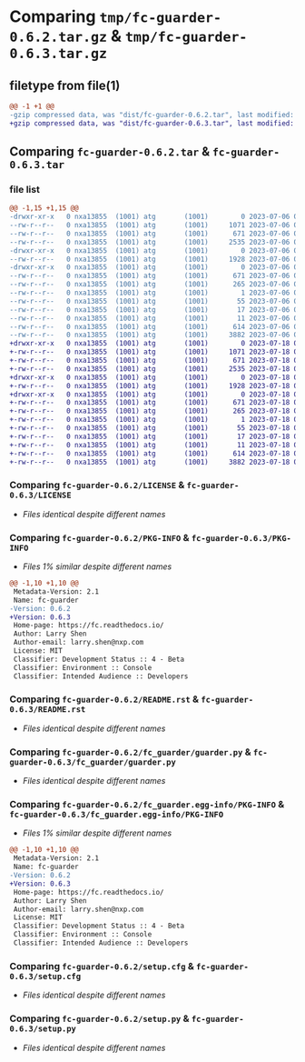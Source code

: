 # Comparing `tmp/fc-guarder-0.6.2.tar.gz` & `tmp/fc-guarder-0.6.3.tar.gz`

## filetype from file(1)

```diff
@@ -1 +1 @@
-gzip compressed data, was "dist/fc-guarder-0.6.2.tar", last modified: Thu Jul  6 08:49:04 2023, max compression
+gzip compressed data, was "dist/fc-guarder-0.6.3.tar", last modified: Tue Jul 18 04:27:05 2023, max compression
```

## Comparing `fc-guarder-0.6.2.tar` & `fc-guarder-0.6.3.tar`

### file list

```diff
@@ -1,15 +1,15 @@
-drwxr-xr-x   0 nxa13855  (1001) atg       (1001)        0 2023-07-06 08:49:04.000000 fc-guarder-0.6.2/
--rw-r--r--   0 nxa13855  (1001) atg       (1001)     1071 2023-07-06 08:48:52.000000 fc-guarder-0.6.2/LICENSE
--rw-r--r--   0 nxa13855  (1001) atg       (1001)      671 2023-07-06 08:49:04.000000 fc-guarder-0.6.2/PKG-INFO
--rw-r--r--   0 nxa13855  (1001) atg       (1001)     2535 2023-07-06 08:48:52.000000 fc-guarder-0.6.2/README.rst
-drwxr-xr-x   0 nxa13855  (1001) atg       (1001)        0 2023-07-06 08:49:04.000000 fc-guarder-0.6.2/fc_guarder/
--rw-r--r--   0 nxa13855  (1001) atg       (1001)     1928 2023-07-06 08:48:52.000000 fc-guarder-0.6.2/fc_guarder/guarder.py
-drwxr-xr-x   0 nxa13855  (1001) atg       (1001)        0 2023-07-06 08:49:04.000000 fc-guarder-0.6.2/fc_guarder.egg-info/
--rw-r--r--   0 nxa13855  (1001) atg       (1001)      671 2023-07-06 08:49:04.000000 fc-guarder-0.6.2/fc_guarder.egg-info/PKG-INFO
--rw-r--r--   0 nxa13855  (1001) atg       (1001)      265 2023-07-06 08:49:04.000000 fc-guarder-0.6.2/fc_guarder.egg-info/SOURCES.txt
--rw-r--r--   0 nxa13855  (1001) atg       (1001)        1 2023-07-06 08:49:04.000000 fc-guarder-0.6.2/fc_guarder.egg-info/dependency_links.txt
--rw-r--r--   0 nxa13855  (1001) atg       (1001)       55 2023-07-06 08:49:04.000000 fc-guarder-0.6.2/fc_guarder.egg-info/entry_points.txt
--rw-r--r--   0 nxa13855  (1001) atg       (1001)       17 2023-07-06 08:49:04.000000 fc-guarder-0.6.2/fc_guarder.egg-info/requires.txt
--rw-r--r--   0 nxa13855  (1001) atg       (1001)       11 2023-07-06 08:49:04.000000 fc-guarder-0.6.2/fc_guarder.egg-info/top_level.txt
--rw-r--r--   0 nxa13855  (1001) atg       (1001)      614 2023-07-06 08:49:04.000000 fc-guarder-0.6.2/setup.cfg
--rw-r--r--   0 nxa13855  (1001) atg       (1001)     3882 2023-07-06 08:48:52.000000 fc-guarder-0.6.2/setup.py
+drwxr-xr-x   0 nxa13855  (1001) atg       (1001)        0 2023-07-18 04:27:05.000000 fc-guarder-0.6.3/
+-rw-r--r--   0 nxa13855  (1001) atg       (1001)     1071 2023-07-18 04:26:21.000000 fc-guarder-0.6.3/LICENSE
+-rw-r--r--   0 nxa13855  (1001) atg       (1001)      671 2023-07-18 04:27:05.000000 fc-guarder-0.6.3/PKG-INFO
+-rw-r--r--   0 nxa13855  (1001) atg       (1001)     2535 2023-07-18 04:26:21.000000 fc-guarder-0.6.3/README.rst
+drwxr-xr-x   0 nxa13855  (1001) atg       (1001)        0 2023-07-18 04:27:05.000000 fc-guarder-0.6.3/fc_guarder/
+-rw-r--r--   0 nxa13855  (1001) atg       (1001)     1928 2023-07-18 04:26:21.000000 fc-guarder-0.6.3/fc_guarder/guarder.py
+drwxr-xr-x   0 nxa13855  (1001) atg       (1001)        0 2023-07-18 04:27:05.000000 fc-guarder-0.6.3/fc_guarder.egg-info/
+-rw-r--r--   0 nxa13855  (1001) atg       (1001)      671 2023-07-18 04:27:05.000000 fc-guarder-0.6.3/fc_guarder.egg-info/PKG-INFO
+-rw-r--r--   0 nxa13855  (1001) atg       (1001)      265 2023-07-18 04:27:05.000000 fc-guarder-0.6.3/fc_guarder.egg-info/SOURCES.txt
+-rw-r--r--   0 nxa13855  (1001) atg       (1001)        1 2023-07-18 04:27:05.000000 fc-guarder-0.6.3/fc_guarder.egg-info/dependency_links.txt
+-rw-r--r--   0 nxa13855  (1001) atg       (1001)       55 2023-07-18 04:27:05.000000 fc-guarder-0.6.3/fc_guarder.egg-info/entry_points.txt
+-rw-r--r--   0 nxa13855  (1001) atg       (1001)       17 2023-07-18 04:27:05.000000 fc-guarder-0.6.3/fc_guarder.egg-info/requires.txt
+-rw-r--r--   0 nxa13855  (1001) atg       (1001)       11 2023-07-18 04:27:05.000000 fc-guarder-0.6.3/fc_guarder.egg-info/top_level.txt
+-rw-r--r--   0 nxa13855  (1001) atg       (1001)      614 2023-07-18 04:27:05.000000 fc-guarder-0.6.3/setup.cfg
+-rw-r--r--   0 nxa13855  (1001) atg       (1001)     3882 2023-07-18 04:26:21.000000 fc-guarder-0.6.3/setup.py
```

### Comparing `fc-guarder-0.6.2/LICENSE` & `fc-guarder-0.6.3/LICENSE`

 * *Files identical despite different names*

### Comparing `fc-guarder-0.6.2/PKG-INFO` & `fc-guarder-0.6.3/PKG-INFO`

 * *Files 1% similar despite different names*

```diff
@@ -1,10 +1,10 @@
 Metadata-Version: 2.1
 Name: fc-guarder
-Version: 0.6.2
+Version: 0.6.3
 Home-page: https://fc.readthedocs.io/
 Author: Larry Shen
 Author-email: larry.shen@nxp.com
 License: MIT
 Classifier: Development Status :: 4 - Beta
 Classifier: Environment :: Console
 Classifier: Intended Audience :: Developers
```

### Comparing `fc-guarder-0.6.2/README.rst` & `fc-guarder-0.6.3/README.rst`

 * *Files identical despite different names*

### Comparing `fc-guarder-0.6.2/fc_guarder/guarder.py` & `fc-guarder-0.6.3/fc_guarder/guarder.py`

 * *Files identical despite different names*

### Comparing `fc-guarder-0.6.2/fc_guarder.egg-info/PKG-INFO` & `fc-guarder-0.6.3/fc_guarder.egg-info/PKG-INFO`

 * *Files 1% similar despite different names*

```diff
@@ -1,10 +1,10 @@
 Metadata-Version: 2.1
 Name: fc-guarder
-Version: 0.6.2
+Version: 0.6.3
 Home-page: https://fc.readthedocs.io/
 Author: Larry Shen
 Author-email: larry.shen@nxp.com
 License: MIT
 Classifier: Development Status :: 4 - Beta
 Classifier: Environment :: Console
 Classifier: Intended Audience :: Developers
```

### Comparing `fc-guarder-0.6.2/setup.cfg` & `fc-guarder-0.6.3/setup.cfg`

 * *Files identical despite different names*

### Comparing `fc-guarder-0.6.2/setup.py` & `fc-guarder-0.6.3/setup.py`

 * *Files identical despite different names*

